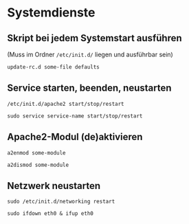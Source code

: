 # Systemdienste

## Skript bei jedem Systemstart ausführen

(Muss im Ordner `/etc/init.d/` liegen und ausführbar sein)

~~~
update-rc.d some-file defaults
~~~

## Service starten, beenden, neustarten

~~~
/etc/init.d/apache2 start/stop/restart
~~~

~~~
sudo service service-name start/stop/restart
~~~

## Apache2-Modul (de)aktivieren

~~~
a2enmod some-module
~~~

~~~
a2dismod some-module
~~~

## Netzwerk neustarten

~~~
sudo /etc/init.d/networking restart
~~~

~~~
sudo ifdown eth0 & ifup eth0
~~~


